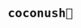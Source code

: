 <h1 style="text-align: center;">
  <code>
    <strong>
      coconush🥥
    </strong>
  </code>
</dh1>
